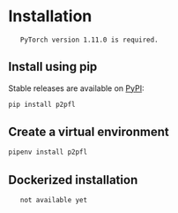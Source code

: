 # Installation

``` {warning}
   PyTorch version 1.11.0 is required.
```

## Install using pip

Stable releases are available on [PyPI](https://pypi.org/project/p2pfl/):

```bash
pip install p2pfl
```

## Create a virtual environment

```bash
pipenv install p2pfl
```

## Dockerized installation

``` {note}
   not available yet
```